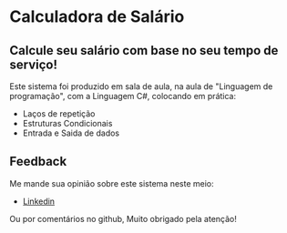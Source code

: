 # Calculadora de Salário
## Calcule seu salário com base no seu tempo de serviço!
Este sistema foi produzido em sala de aula, na aula de "Linguagem de programação", com a Linguagem C#, colocando em prática:
- Laços de repetição
- Estruturas Condicionais
- Entrada e Saida de dados

## Feedback

Me mande sua opinião sobre este sistema neste meio:

- [Linkedin](https://www.linkedin.com/in/gustavodasilvapires/)

Ou por comentários no github, Muito obrigado pela atenção!
